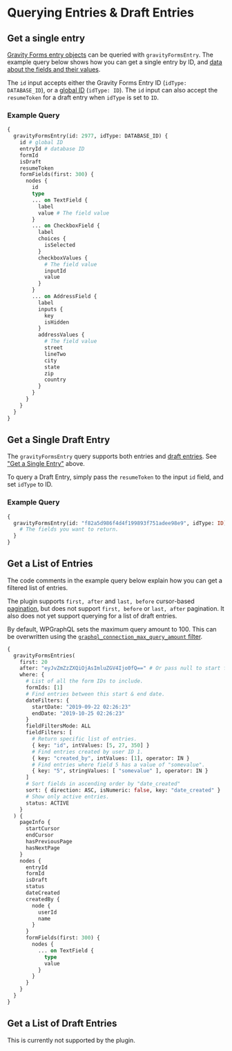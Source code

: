 # Querying Entries & Draft Entries

## Get a single entry

[Gravity Forms entry objects](https://docs.gravityforms.com/entry-object/) can be queried with `gravityFormsEntry`. The example query below shows how you can get a single entry by ID, and [data about the fields and their values](querying-formfields.md).

The `id` input accepts either the Gravity Forms Entry ID (`idType: DATABASE_ID`), or a [global ID](using-global-ids.md) (`idType: ID`). The `id` input can also accept the `resumeToken` for a draft entry when `idType` is set to `ID`.

### Example Query

```graphql
{
  gravityFormsEntry(id: 2977, idType: DATABASE_ID) {
    id # global ID
    entryId # database ID
    formId
    isDraft
    resumeToken
    formFields(first: 300) {
      nodes {
        id
        type
        ... on TextField {
          label
          value # The field value
        }
        ... on CheckboxField {
          label
          choices {
            isSelected
          }
          checkboxValues {
            # The field value
            inputId
            value
          }
        }
        ... on AddressField {
          label
          inputs {
            key
            isHidden
          }
          addressValues {
            # The field value
            street
            lineTwo
            city
            state
            zip
            country
          }
        }
      }
    }
  }
}
```

## Get a Single Draft Entry

The `gravityFormsEntry` query supports both entries and [draft entries](https://docs.gravityforms.com/database-storage-structure-reference/#wp-gf-draft-submissions). See ["Get a Single Entry"](#get-a-single-entry) above.

To query a Draft Entry, simply pass the `resumeToken` to the input `id` field, and set `idType` to ID.

### Example Query

```graphql
{
  gravityFormsEntry(id: "f82a5d986f4d4f199893f751adee98e9", idType: ID) {
    # The fields you want to return.
  }
}
```

## Get a List of Entries

The code comments in the example query below explain how you can get a filtered list of entries.

The plugin supports `first, after` and `last, before` cursor-based [pagination](https://www.wpgraphql.com/docs/connections/#solution-for-pagination-naming-conventions-and-contextual-data), but does not support `first, before` or `last, after` pagination. It also does not yet support querying for a list of draft entries.

By default, WPGraphQL sets the maximum query amount to 100. This can be overwritten using the [`graphql_connection_max_query_amount` filter](https://www.wpgraphql.com/filters/graphql_connection_max_query_amount/).

```graphql
{
  gravityFormsEntries(
    first: 20
    after: "eyJvZmZzZXQiOjAsImluZGV4Ijo0fQ==" # Or pass null to start from the beginning.
    where: {
      # List of all the form IDs to include.
      formIds: [1]
      # Find entries between this start & end date.
      dateFilters: {
        startDate: "2019-09-22 02:26:23"
        endDate: "2019-10-25 02:26:23"
      }
      fieldFiltersMode: ALL
      fieldFilters: [
        # Return specific list of entries.
        { key: "id", intValues: [5, 27, 350] }
        # Find entries created by user ID 1.
        { key: "created_by", intValues: [1], operator: IN }
        # Find entries where field 5 has a value of "somevalue".
        { key: "5", stringValues: [ "somevalue" ], operator: IN }
      ]
      # Sort fields in ascending order by "date_created"
      sort: { direction: ASC, isNumeric: false, key: "date_created" }
      # Show only active entries.
      status: ACTIVE
    }
  ) {
    pageInfo {
      startCursor
      endCursor
      hasPreviousPage
      hasNextPage
    }
    nodes {
      entryId
      formId
      isDraft
      status
      dateCreated
      createdBy {
        node {
          userId
          name
        }
      }
      formFields(first: 300) {
        nodes {
          ... on TextField {
            type
            value
          }
        }
      }
    }
  }
}
```

## Get a List of Draft Entries

This is currently not supported by the plugin.
